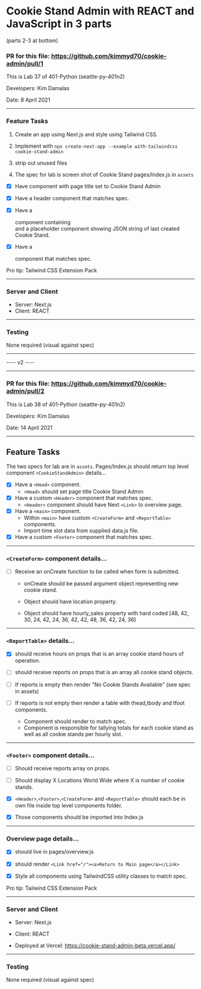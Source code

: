 # Cookie Stand Admin with REACT and JavaScript in 3 parts
(parts 2-3 at bottom)


### PR for this file: https://github.com/kimmyd70/cookie-admin/pull/1

This is Lab 37 of 401-Python (seattle-py-401n2)

Developers: Kim Damalas

Date: 8 April 2021
____________________

### Feature Tasks

1.  Create an app using Next.js and style using Tailwind CSS.

2. Implement with `npx create-next-app --example with-tailwindcss cookie-stand-admin`

3. strip out unused files

4. The spec for lab is screen shot of Cookie Stand 
pages/Index.js in `assets`
- [x] Have <Head> component with page title set to Cookie Stand Admin

- [x] Have a header component that matches spec.

- [x] Have a <main> component containing <form> and a placeholder component showing JSON string of last created Cookie Stand.

- [x] Have a <footer> component that matches spec.

Pro tip: Tailwind CSS Extension Pack


__________________

### Server and Client

- Server: Next.js
- Client: REACT

____________________

### Testing

None required (visual against spec)

_____________________

---- v2 ----
_____________________

### PR for this file: https://github.com/kimmyd70/cookie-admin/pull/2

This is Lab 38 of 401-Python (seattle-py-401n2)

Developers: Kim Damalas

Date: 14 April 2021
____________________

## Feature Tasks

The two specs for lab are in `assets`. Pages/Index.js should return top level component `<CookieStandAdmin>` details…

- [x] Have a `<Head>` component.
    - `<Head>` should set page title Cookie Stand Admin
- [x] Have a custom `<Header>` component that matches spec.
    - `<Header>` component should have Next `<Link>` to overview page.
- [x] Have a `<main>` component.
    - Within `<main>` have custom `<CreateForm>` and `<ReportTable>` components.
    - Import time slot data from supplied data.js file.
- [x] Have a custom `<Footer>` component that matches spec.
----------

### `<CreateForm>` component details…
- [ ] Receive an onCreate function to be called when form is submitted.
    - onCreate should be passed argument object representing new cookie stand.

    - Object should have location property.

    - Object should have hourly_sales property with hard coded [48, 42, 30, 24, 42, 24, 36, 42, 42, 48, 36, 42, 24, 36]

--------
### `<ReportTable>`    details…

- [X] should receive hours on props that is an array cookie stand hours of operation.

- [ ] should receive reports on props that is an array all cookie stand objects.

- [ ] If reports is empty then render "No Cookie Stands Available" (see spec in assets)

- [ ] If reports is not empty then render a table with thead,tbody and tfoot components.
    - Component should render to match spec.
    - Component is responsible for tallying totals for each cookie stand as well as all cookie stands per hourly slot.

--------
### `<Footer>` component details…

- [ ] Should receive reports array on props.

- [ ] Should display X Locations World Wide where X is number of cookie stands.

- [x] `<Header>`,`<Footer>`,`<CreateForm>` and `<ReportTable>` should each be in own file inside top level components folder.

- [x] Those components should be imported into Index.js

--------
### Overview page details…

- [x] should live in pages/overview.js

- [x] should render `<Link href="/"><a>Return to Main page</a></Link>`

- [x] Style all components using TailwindCSS utility classes to match spec.

Pro tip: Tailwind CSS Extension Pack


__________________

### Server and Client

- Server: Next.js
- Client: REACT

- Deployed at Vercel: https://cookie-stand-admin-beta.vercel.app/

____________________

### Testing

None required (visual against spec)

